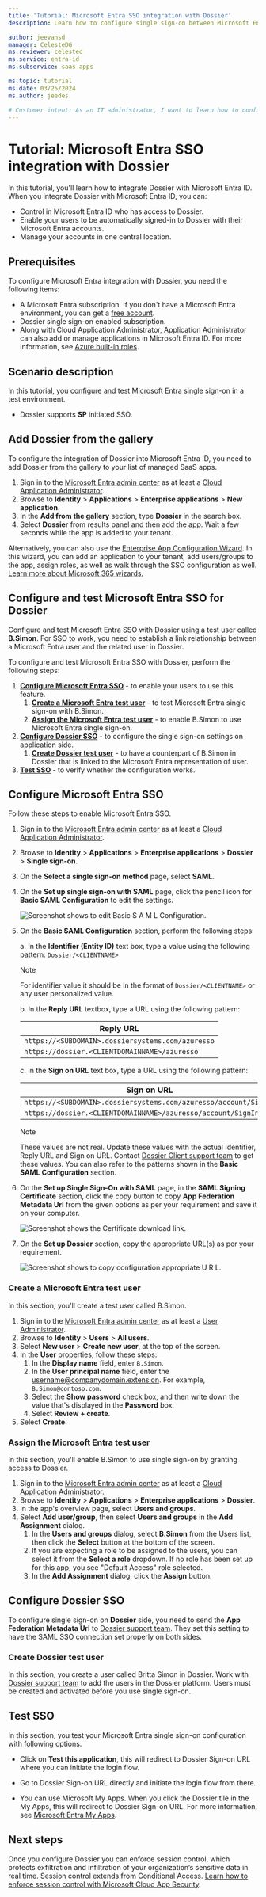 ```yaml
---
title: 'Tutorial: Microsoft Entra SSO integration with Dossier'
description: Learn how to configure single sign-on between Microsoft Entra ID and Dossier.

author: jeevansd
manager: CelesteDG
ms.reviewer: celested
ms.service: entra-id
ms.subservice: saas-apps

ms.topic: tutorial
ms.date: 03/25/2024
ms.author: jeedes

# Customer intent: As an IT administrator, I want to learn how to configure single sign-on between Microsoft Entra ID and Dossier so that I can control who has access to Dossier, enable automatic sign-in with Microsoft Entra accounts, and manage my accounts in one central location.
---
```

# Tutorial: Microsoft Entra SSO integration with Dossier

In this tutorial, you'll learn how to integrate Dossier with Microsoft Entra ID. When you integrate Dossier with Microsoft Entra ID, you can:

* Control in Microsoft Entra ID who has access to Dossier.
* Enable your users to be automatically signed-in to Dossier with their Microsoft Entra accounts.
* Manage your accounts in one central location.

## Prerequisites

To configure Microsoft Entra integration with Dossier, you need the following items:

* A Microsoft Entra subscription. If you don't have a Microsoft Entra environment, you can get a [free account](https://azure.microsoft.com/free/).
* Dossier single sign-on enabled subscription.
* Along with Cloud Application Administrator, Application Administrator can also add or manage applications in Microsoft Entra ID.
For more information, see [Azure built-in roles](~/identity/role-based-access-control/permissions-reference.md).

## Scenario description

In this tutorial, you configure and test Microsoft Entra single sign-on in a test environment.

* Dossier supports **SP** initiated SSO.

## Add Dossier from the gallery

To configure the integration of Dossier into Microsoft Entra ID, you need to add Dossier from the gallery to your list of managed SaaS apps.

1. Sign in to the [Microsoft Entra admin center](https://entra.microsoft.com) as at least a [Cloud Application Administrator](~/identity/role-based-access-control/permissions-reference.md#cloud-application-administrator).
1. Browse to **Identity** > **Applications** > **Enterprise applications** > **New application**.
1. In the **Add from the gallery** section, type **Dossier** in the search box.
1. Select **Dossier** from results panel and then add the app. Wait a few seconds while the app is added to your tenant.

 Alternatively, you can also use the [Enterprise App Configuration Wizard](https://portal.office.com/AdminPortal/home?Q=Docs#/azureadappintegration). In this wizard, you can add an application to your tenant, add users/groups to the app, assign roles, as well as walk through the SSO configuration as well. [Learn more about Microsoft 365 wizards.](/microsoft-365/admin/misc/azure-ad-setup-guides)

<a name='configure-and-test-azure-ad-sso-for-dossier'></a>

## Configure and test Microsoft Entra SSO for Dossier

Configure and test Microsoft Entra SSO with Dossier using a test user called **B.Simon**. For SSO to work, you need to establish a link relationship between a Microsoft Entra user and the related user in Dossier.

To configure and test Microsoft Entra SSO with Dossier, perform the following steps:

1. **[Configure Microsoft Entra SSO](#configure-azure-ad-sso)** - to enable your users to use this feature.
    1. **[Create a Microsoft Entra test user](#create-an-azure-ad-test-user)** - to test Microsoft Entra single sign-on with B.Simon.
    1. **[Assign the Microsoft Entra test user](#assign-the-azure-ad-test-user)** - to enable B.Simon to use Microsoft Entra single sign-on.
1. **[Configure Dossier SSO](#configure-dossier-sso)** - to configure the single sign-on settings on application side.
    1. **[Create Dossier test user](#create-dossier-test-user)** - to have a counterpart of B.Simon in Dossier that is linked to the Microsoft Entra representation of user.
1. **[Test SSO](#test-sso)** - to verify whether the configuration works.

<a name='configure-azure-ad-sso'></a>

## Configure Microsoft Entra SSO

Follow these steps to enable Microsoft Entra SSO.

1. Sign in to the [Microsoft Entra admin center](https://entra.microsoft.com) as at least a [Cloud Application Administrator](~/identity/role-based-access-control/permissions-reference.md#cloud-application-administrator).
1. Browse to **Identity** > **Applications** > **Enterprise applications** > **Dossier** > **Single sign-on**.
1. On the **Select a single sign-on method** page, select **SAML**.
1. On the **Set up single sign-on with SAML** page, click the pencil icon for **Basic SAML Configuration** to edit the settings.

    ![Screenshot shows to edit Basic S A M L Configuration.](common/edit-urls.png "Basic Configuration")

1. On the **Basic SAML Configuration** section, perform the following steps:

    a. In the **Identifier (Entity ID)** text box, type a value using the following pattern: `Dossier/<CLIENTNAME>`

    > [!NOTE]
	> For identifier value it should be in the format of `Dossier/<CLIENTNAME>` or any user personalized value.

    b. In the **Reply URL** textbox, type a URL using the following pattern:
	
    | **Reply URL** |
    |--------|
    |`https://<SUBDOMAIN>.dossiersystems.com/azuresso`|
    |`https://dossier.<CLIENTDOMAINNAME>/azuresso`|
    
	c. In the **Sign on URL** text box, type a URL using the following pattern:

    | **Sign on URL** |
    |----------|
    |`https://<SUBDOMAIN>.dossiersystems.com/azuresso/account/SignIn`|
    |`https://dossier.<CLIENTDOMAINNAME>/azuresso/account/SignIn`|

	> [!NOTE]
	> These values are not real. Update these values with the actual Identifier, Reply URL and Sign on URL. Contact [Dossier Client support team](mailto:support@intellimedia.ca) to get these values. You can also refer to the patterns shown in the **Basic SAML Configuration** section.

1. On the **Set up Single Sign-On with SAML** page, in the **SAML Signing Certificate** section, click the copy button to copy **App Federation Metadata Url** from the given options as per your requirement and save it on your computer.

	![Screenshot shows the Certificate download link.](common/copy-metadataurl.png "Certificate")

1. On the **Set up Dossier** section, copy the appropriate URL(s) as per your requirement.

	![Screenshot shows to copy configuration appropriate U R L.](common/copy-configuration-urls.png "Metadata")

<a name='create-an-azure-ad-test-user'></a>

### Create a Microsoft Entra test user 

In this section, you'll create a test user called B.Simon.

1. Sign in to the [Microsoft Entra admin center](https://entra.microsoft.com) as at least a [User Administrator](~/identity/role-based-access-control/permissions-reference.md#user-administrator).
1. Browse to **Identity** > **Users** > **All users**.
1. Select **New user** > **Create new user**, at the top of the screen.
1. In the **User** properties, follow these steps:
   1. In the **Display name** field, enter `B.Simon`.  
   1. In the **User principal name** field, enter the username@companydomain.extension. For example, `B.Simon@contoso.com`.
   1. Select the **Show password** check box, and then write down the value that's displayed in the **Password** box.
   1. Select **Review + create**.
1. Select **Create**.

<a name='assign-the-azure-ad-test-user'></a>

### Assign the Microsoft Entra test user

In this section, you'll enable B.Simon to use single sign-on by granting access to Dossier.

1. Sign in to the [Microsoft Entra admin center](https://entra.microsoft.com) as at least a [Cloud Application Administrator](~/identity/role-based-access-control/permissions-reference.md#cloud-application-administrator).
1. Browse to **Identity** > **Applications** > **Enterprise applications** > **Dossier**.
1. In the app's overview page, select **Users and groups**.
1. Select **Add user/group**, then select **Users and groups** in the **Add Assignment** dialog.
   1. In the **Users and groups** dialog, select **B.Simon** from the Users list, then click the **Select** button at the bottom of the screen.
   1. If you are expecting a role to be assigned to the users, you can select it from the **Select a role** dropdown. If no role has been set up for this app, you see "Default Access" role selected.
   1. In the **Add Assignment** dialog, click the **Assign** button.

## Configure Dossier SSO

To configure single sign-on on **Dossier** side, you need to send the **App Federation Metadata Url** to [Dossier support team](mailto:support@intellimedia.ca). They set this setting to have the SAML SSO connection set properly on both sides.

### Create Dossier test user

In this section, you create a user called Britta Simon in Dossier. Work with [Dossier support team](mailto:support@intellimedia.ca) to add the users in the Dossier platform. Users must be created and activated before you use single sign-on.

## Test SSO

In this section, you test your Microsoft Entra single sign-on configuration with following options. 

* Click on **Test this application**, this will redirect to Dossier Sign-on URL where you can initiate the login flow. 

* Go to Dossier Sign-on URL directly and initiate the login flow from there.

* You can use Microsoft My Apps. When you click the Dossier tile in the My Apps, this will redirect to Dossier Sign-on URL. For more information, see [Microsoft Entra My Apps](/azure/active-directory/manage-apps/end-user-experiences#azure-ad-my-apps).

## Next steps

Once you configure Dossier you can enforce session control, which protects exfiltration and infiltration of your organization’s sensitive data in real time. Session control extends from Conditional Access. [Learn how to enforce session control with Microsoft Cloud App Security](/cloud-app-security/proxy-deployment-aad).
